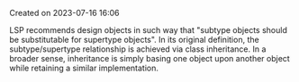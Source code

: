 Created on 2023-07-16 16:06 

LSP recommends design objects in such way that "subtype objects should be substitutable for supertype objects". In its original definition, the subtype/supertype relationship is achieved via class inheritance. In a broader sense, inheritance is simply basing one object upon another object while retaining a similar implementation.